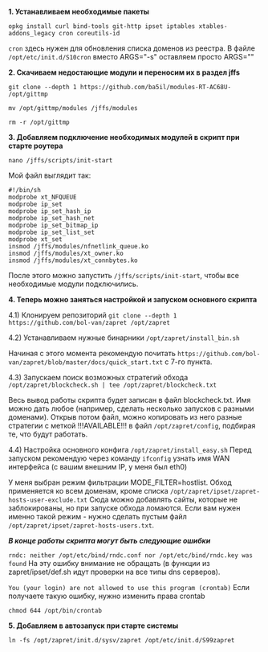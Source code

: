 **1. Устанавливаем необходимые пакеты**

`opkg install curl bind-tools git-http ipset iptables xtables-addons_legacy cron coreutils-id ` 

`cron` здесь нужен для обновления списка доменов из реестра. В файле `/opt/etc/init.d/S10cron` вместо ARGS="-s" оставляем просто ARGS=""

**2. Скачиваем недостающие модули и переносим их в раздел jffs**

`git clone --depth 1 https://github.com/ba5il/modules-RT-AC68U- /opt/gittmp`

`mv /opt/gittmp/modules /jffs/modules`

`rm -r /opt/gittmp`

**3. Добавляем подключение необходимых модулей в скрипт при старте роутера**

`nano /jffs/scripts/init-start`

Мой файл выглядит так:
```
#!/bin/sh
modprobe xt_NFQUEUE
modprobe ip_set
modprobe ip_set_hash_ip
modprobe ip_set_hash_net
modprobe ip_set_bitmap_ip
modprobe ip_set_list_set
modprobe xt_set
insmod /jffs/modules/nfnetlink_queue.ko
insmod /jffs/modules/xt_owner.ko
insmod /jffs/modules/xt_connbytes.ko
```
После этого можно запустить `/jffs/scripts/init-start`, чтобы все необходимые модули подключились.

**4. Теперь можно заняться настройкой и запуском основного скрипта**

4.1) Клонируем репозиторий `git clone --depth 1 https://github.com/bol-van/zapret /opt/zapret`

4.2) Устанавливаем нужные бинарники  `/opt/zapret/install_bin.sh`

  Начиная с этого момента рекомендую почитать `https://github.com/bol-van/zapret/blob/master/docs/quick_start.txt` с 7-го пункта.

4.3) Запускаем поиск возможных стратегий обхода `/opt/zapret/blockcheck.sh | tee /opt/zapret/blockcheck.txt`

  Весь вывод работы скрипта будет записан в файл blockcheck.txt. Имя можно дать любое (например, сделать несколько запусков с разными доменами). Открыв потом файл, можно копировать из него разные стратегии с меткой !!!AVAILABLE!!! в файл `/opt/zapret/config`, подбирая те, что будут работать.

4.4) Настройка основного конфига `/opt/zapret/install_easy.sh` Перед запуском рекомендую через команду `ifconfig` узнать имя WAN интерфейса (с вашим внешним IP, у меня был eth0)

   У меня выбран режим фильтрации MODE_FILTER=hostlist. Обход применяется ко всем доменам, кроме списка `/opt/zapret/ipset/zapret-hosts-user-exclude.txt` Сюда можно добавлять сайты, которые не заблокированы, но при запуске обхода ломаются.
  Если вам нужен именно такой режим - нужно сделать пустым файл `/opt/zapret/ipset/zapret-hosts-users.txt`.
  
  ***В конце работы скрипта могут быть следующие ошибки***

  `rndc: neither /opt/etc/bind/rndc.conf nor /opt/etc/bind/rndc.key was found` На эту ошибку внимание не обращать (в функции из zapret/ipset/def.sh идут проверки на все типы dns серверов).

  `You (your login) are not allowed to use this program (crontab)` Если получаете такую ошибку, нужно изменить права crontab

  `chmod 644 /opt/bin/crontab`

**5. Добавляем в автозапуск при старте системы**

`ln -fs /opt/zapret/init.d/sysv/zapret /opt/etc/init.d/S99zapret`
